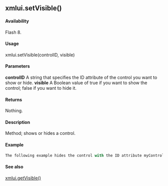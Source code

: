 ## xmlui.setVisible()

#### Availability

Flash 8.

#### Usage

xmlui.setVisible(controlID, visible)

#### Parameters

**controlID** A string that specifies the ID attribute of the control you want to show or hide.
**visible** A Boolean value of true if you want to show the control; false if you want to hide it.

#### Returns

Nothing.

#### Description

Method; shows or hides a control.

#### Example

```javascript
The following example hides the control with the ID attribute myControl: fl.xmlui.setVisible("myControl", false);

```
#### See also

[xmlui.getVisible()](#!AdobeDocs/developers-animatesdk-docs/master/XMLUI_object/xmlui5.md)
